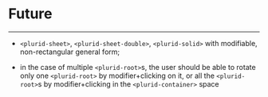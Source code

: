 <link rel="stylesheet" type="text/css" href="style.css">

# Future
--------


+ `<plurid-sheet>`, `<plurid-sheet-double>`, `<plurid-solid>` with modifiable, non-rectangular general form;

+ in the case of multiple `<plurid-root>`s, the user should be able to rotate only one `<plurid-root>` by modifier+clicking on it, or all the `<plurid-root>`s by modifier+clicking in the `<plurid-container>` space